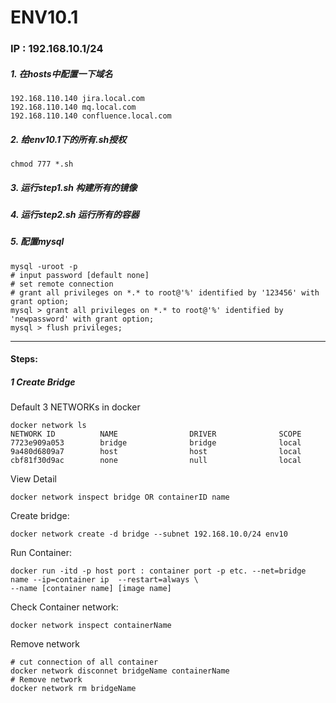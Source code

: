 # ENV10.1

### IP : 192.168.10.1/24

##### 1. 在hosts中配置一下域名
~~~
192.168.110.140 jira.local.com
192.168.110.140 mq.local.com
192.168.110.140 confluence.local.com
~~~

##### 2. 给env10.1下的所有.sh授权
~~~
chmod 777 *.sh
~~~

##### 3. 运行step1.sh 构建所有的镜像

##### 4. 运行step2.sh 运行所有的容器

##### 5. 配置mysql
~~~
mysql -uroot -p
# input password [default none]
# set remote connection
# grant all privileges on *.* to root@'%' identified by '123456' with grant option;
mysql > grant all privileges on *.* to root@'%' identified by 'newpassword' with grant option;
mysql > flush privileges;
~~~




---

#### Steps:
##### 1 Create Bridge
Default 3 NETWORKs in docker
~~~
docker network ls
NETWORK ID          NAME                DRIVER              SCOPE
7723e909a053        bridge              bridge              local
9a480d6809a7        host                host                local
cbf81f30d9ac        none                null                local
~~~
View Detail
~~~
docker network inspect bridge OR containerID name
~~~

Create bridge:
~~~
docker network create -d bridge --subnet 192.168.10.0/24 env10
~~~

Run Container:
~~~
docker run -itd -p host port : container port -p etc. --net=bridge name --ip=container ip  --restart=always \
--name [container name] [image name]
~~~

Check Container network:
~~~
docker network inspect containerName 
~~~

Remove network
~~~
# cut connection of all container
docker network disconnet bridgeName containerName
# Remove network
docker network rm bridgeName
~~~




